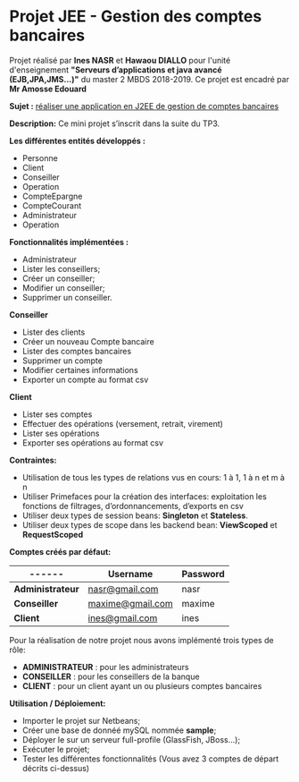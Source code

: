 # Projet JEE - Gestion des comptes bancaires


Projet réalisé par **Ines NASR** et **Hawaou  DIALLO** pour l'unité d'enseignement **"Serveurs d’applications et java avancé (EJB,JPA,JMS...)"** du master 2 MBDS 2018-2019.
Ce projet est encadré par **Mr Amosse Edouard**

**Sujet :** [réaliser  une  application  en  J2EE  de  gestion  de  comptes  bancaires](https://www.dropbox.com/sh/3ipivnnedcvdpya/AAAz22U5GdXXDqvX9vDdIPi1a?dl=0&preview=mini_projet.pdf)

**Description:**
Ce  mini  projet  s’inscrit  dans  la  suite  du  TP3.

**Les différentes entités développés :**
- Personne
- Client
- Conseiller
- Operation
- CompteEpargne
- CompteCourant
- Administrateur
- Operation

**Fonctionnalités implémentées :**
- Administrateur
- Lister les conseillers;
- Créer un conseiller;
- Modifier un conseiller;
- Supprimer un conseiller.
      
**Conseiller**
- Lister des clients
- Créer un nouveau Compte bancaire
- Lister des  comptes bancaires
- Supprimer un compte
- Modifier certaines informations
- Exporter un compte au format csv

**Client**
- Lister ses comptes
- Effectuer des opérations (versement, retrait, virement)
- Lister ses opérations
- Exporter ses opérations au format csv

**Contraintes:**
 - Utilisation de tous les  types  de  relations  vus  en  cours: 1  à  1,  1  à  n  et  m à  n  
 - Utiliser  Primefaces  pour  la  création  des  interfaces:  exploitation  les  fonctions  de  filtrages,  d’ordonnancements, d’exports  en csv
 - Utiliser  deux  types  de  session  beans: **Singleton** et **Stateless**.
 - Utiliser  deux  types  de  scope  dans  les  backend  bean: **ViewScoped** et **RequestScoped**


**Comptes créés par défaut:**

------ | Username | Password
--------------- | ---------- | -------------
**Administrateur** | nasr@gmail.com | nasr
**Conseiller** | maxime@gmail.com | maxime
**Client** | ines@gmail.com | ines



Pour la réalisation de notre projet nous avons implémenté trois types de rôle:

- **ADMINISTRATEUR** : pour les administrateurs
- **CONSEILLER** : pour les conseillers de la banque
- **CLIENT** : pour un client ayant un ou plusieurs comptes bancaires




**Utilisation / Déploiement:**

 - Importer le projet sur Netbeans;
 - Créer une base de donnéé mySQL nommée **sample**;
 - Déployer le sur un serveur full-profile (GlassFish, JBoss...);
 - Exécuter le projet;
 - Tester les différentes fonctionnalités (Vous avez 3 comptes de départ décrits ci-dessus)



 
 
 
 
